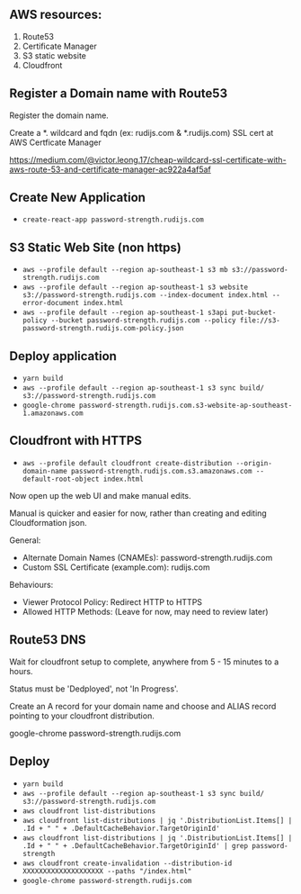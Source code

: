 ## AWS resources:
1. Route53
2. Certificate Manager
3. S3 static website
4. Cloudfront


## Register a Domain name with Route53
Register the domain name.

Create a *. wildcard and fqdn (ex: rudijs.com & *.rudijs.com) SSL cert at AWS Certficate Manager

https://medium.com/@victor.leong.17/cheap-wildcard-ssl-certificate-with-aws-route-53-and-certificate-manager-ac922a4af5af

## Create New Application
- `create-react-app password-strength.rudijs.com`

## S3 Static Web Site (non https)
- `aws --profile default --region ap-southeast-1 s3 mb s3://password-strength.rudijs.com`
- `aws --profile default --region ap-southeast-1 s3 website s3://password-strength.rudijs.com --index-document index.html --error-document index.html`
- `aws --profile default --region ap-southeast-1 s3api put-bucket-policy --bucket password-strength.rudijs.com --policy file://s3-password-strength.rudijs.com-policy.json`

## Deploy application
- `yarn build`
- `aws --profile default --region ap-southeast-1 s3 sync build/ s3://password-strength.rudijs.com`
- `google-chrome password-strength.rudijs.com.s3-website-ap-southeast-1.amazonaws.com`

## Cloudfront with HTTPS
- `aws --profile default cloudfront create-distribution --origin-domain-name password-strength.rudijs.com.s3.amazonaws.com --default-root-object index.html`

Now open up the web UI and make manual edits.

Manual is quicker and easier for now, rather than creating and editing Cloudformation json.

General:
- Alternate Domain Names (CNAMEs): password-strength.rudijs.com
- Custom SSL Certificate (example.com): rudijs.com

Behaviours:
- Viewer Protocol Policy: Redirect HTTP to HTTPS
- Allowed HTTP Methods: (Leave for now, may need to review later)

## Route53 DNS
Wait for cloudfront setup to complete, anywhere from 5 - 15 minutes to a hours.

Status must be 'Dedployed', not 'In Progress'.

Create an A record for your domain name and choose and ALIAS record pointing to your cloudfront distribution.

google-chrome password-strength.rudijs.com

## Deploy
- `yarn build`
- `aws --profile default --region ap-southeast-1 s3 sync build/ s3://password-strength.rudijs.com`
- `aws cloudfront list-distributions`
- `aws cloudfront list-distributions | jq '.DistributionList.Items[] | .Id + " " + .DefaultCacheBehavior.TargetOriginId'`
- `aws cloudfront list-distributions | jq '.DistributionList.Items[] | .Id + " " + .DefaultCacheBehavior.TargetOriginId' | grep password-strength`
- `aws cloudfront create-invalidation --distribution-id XXXXXXXXXXXXXXXXXXXX --paths "/index.html"`
- `google-chrome password-strength.rudijs.com`
